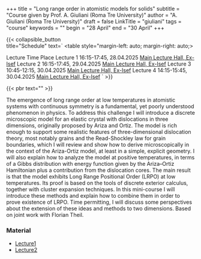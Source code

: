 +++
title = "Long range order in atomistic models for solids"
subtitle = "Course given by Prof. A. Giuliani (Roma Tre University)"
author = "A. Giuliani (Roma Tre University)"
draft = false
LinkTitle = "giuliani"
tags = "course"
keywords = ""
begin = "28 April"
end = "30 April"
+++

{{< collapsible_button  
    title="Schedule" 
    text=`
    <table style="margin-left: auto; margin-right: auto;>
  <thead>
    <tr style="text-align: right;">
      <th>Lecture</th>
      <th>Time</th>
      <th>Place</th>
    </tr>
  </thead>
  <tbody>
    <tr>
      <td>Lecture 1</td>
      <td>16:15-17:45, 28.04.2025</td>
      <td><a href='https://www.google.com/maps/dir//Gran+Sasso+Science+Institute,+Viale+Francesco+Crispi,+7+Rectorate,+Via+Michele+Iacobucci,+2,+67100+L'Aquila+AQ,+Italy/@42.3445687,13.31408'>Main Lecture Hall, Ex-Isef</a></td>
    </tr>
    <tr>
      <td>Lecture 2</td>
      <td>16:15-17:45, 29.04.2025</td>
      <td><a href='https://www.google.com/maps/dir//Gran+Sasso+Science+Institute,+Viale+Francesco+Crispi,+7+Rectorate,+Via+Michele+Iacobucci,+2,+67100+L'Aquila+AQ,+Italy/@42.3445687,13.31408'>Main Lecture Hall, Ex-Isef</a></td>
    </tr>
    <tr>
      <td>Lecture 3</td>
      <td>10:45-12:15, 30.04.2025</td>
      <td><a href='https://www.google.com/maps/dir//Gran+Sasso+Science+Institute,+Viale+Francesco+Crispi,+7+Rectorate,+Via+Michele+Iacobucci,+2,+67100+L'Aquila+AQ,+Italy/@42.3445687,13.31408'>Main Lecture Hall, Ex-Isef</a></td>
    </tr>
    <tr>
      <td>Lecture 4</td>
      <td>14:15-15:45, 30.04.2025</td>
      <td><a href='https://www.google.com/maps/dir//Gran+Sasso+Science+Institute,+Viale+Francesco+Crispi,+7+Rectorate,+Via+Michele+Iacobucci,+2,+67100+L'Aquila+AQ,+Italy/@42.3445687,13.31408'>Main Lecture Hall, Ex-Isef</a></td>
    </tr>
  </tbody>
</table>`
>}}

{{< pbr text="" >}}

The emergence of long range order at low temperatures in atomistic systems with continuous symmetry is a fundamental, yet poorly understood phenomenon in physics. To address this challenge I will introduce a discrete microscopic model for an elastic crystal with dislocations in three dimensions, originally proposed by Ariza and Ortiz. The model is rich enough to support some realistic features of three-dimensional dislocation theory, most notably grains and the Read-Shockley law for grain boundaries, which I will review and show how to derive microscopically in the context of the Ariza-Ortiz model, at least in a simple, explicit geometry. I will also explain how to analyze the model at positive temperatures, in terms of a Gibbs distribution with energy function given by the Ariza–Ortiz Hamiltonian plus a contribution from the dislocation cores. The main result is that the model exhibits Long Range Positional Order (LRPO) at low temperatures. Its proof is based on the tools of discrete exterior calculus, together with cluster expansion techniques. In this mini-course I will introduce these methods and explain how to combine them in order to prove existence of LRPO. Time permitting, I will discuss some perspectives about the extension of these ideas and methods to two dimensions. Based on joint work with Florian Theil.




### Material

* [Lecture1](/pdfs/giuliani/giuliani_lecture1.pdf)
* [Lecture2](/pdfs/giuliani/giuliani_lecture2.pdf)
